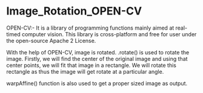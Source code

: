 # Image_Rotation_OPEN-CV

OPEN-CV:- It is a library of programming functions mainly aimed at real-timed computer vision. This library is cross-platform and free for user under the open-source Apache 2 License.

With the help of OPEN-CV, image is rotated. .rotate() is used to rotate the image. Firstly, we will find the center of the original image and using that center points, we will fit that image in a rectangle. We will rotate this rectangle as thus the image will get rotate at a particular angle.

warpAffine() function is also used to get a proper sized image as output.
